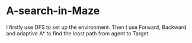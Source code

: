 # A-search-in-Maze
I firstly use DFS to set up the environment. Then I use Forward, Backward and adaptive A* to find the least path from agent to Target.
